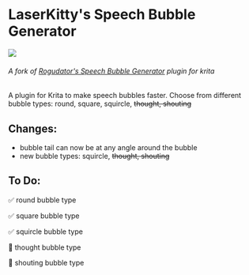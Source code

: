 # LaserKitty's Speech Bubble Generator

![](https://img.shields.io/github/actions/workflow/status/laserkittydraws/laserkittys_speech_bubble_generator/python-app.yml?branch=main)

###### A fork of [Rogudator's Speech Bubble Generator](https://github.com/rogudator/rogudators_speech_bubble_generator) plugin for krita

A plugin for Krita to make speech bubbles faster. Choose from different bubble types: round, square, squircle, ~~thought, shouting~~

## Changes:
- bubble tail can now be at any angle around the bubble
- new bubble types: squircle, ~~thought, shouting~~

## To Do:
:white_check_mark:    round bubble type

:white_check_mark:    square bubble type

:white_check_mark:    squircle bubble type

:white_square_button: thought bubble type

:white_square_button: shouting bubble type